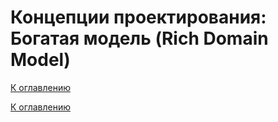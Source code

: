 # Концепции проектирования: Богатая модель (Rich Domain Model)

<!--

-->

[К оглавлению](../../README.md)



[К оглавлению](../../README.md)
